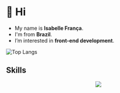# 👋 Hi
- My name is **Isabelle França**.
- I'm from **Brazil**.
- I’m interested in **front-end development**.

![Top Langs](https://github-readme-stats.vercel.app/api/top-langs/?username=anuraghazra&layout=compact)

## Skills

<p align="center">
  <a href="https://skillicons.dev">
    <img src="https://skillicons.dev/icons?i=html,css,js,react,tailwind,nodejs,vscode" />
  </a>
</p>
